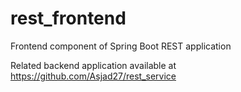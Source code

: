 # rest_frontend
Frontend component of Spring Boot REST application

Related backend application available at https://github.com/Asjad27/rest_service
